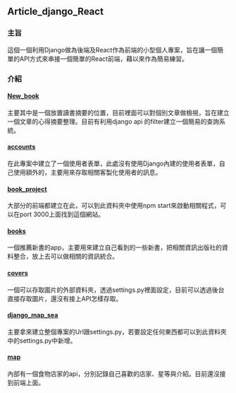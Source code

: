 ## Article_django_React
### 主旨
這個一個利用Django做為後端及React作為前端的小型個人專案，旨在讓一個簡單的API方式來串接一個簡單的React前端，藉以來作為簡易練習。

### 介紹

#### [New_book](https://github.com/JunLin525/Article-Django-React-/tree/main/New_book)
主要其中是一個放置讀書摘要的位置，目前裡面可以對個別文章做檢視，旨在建立一個文章的心得摘要整理。目前有利用django api 的filter建立一個簡易的查詢系統。

#### [accounts](https://github.com/JunLin525/Article-Django-React-/tree/main/accounts)
在此專案中建立了一個使用者表單，此處沒有使用Django內建的使用者表單，自己使用額外的，主要用來存取相關客製化使用者的訊息。

#### [book_project](https://github.com/JunLin525/Article-Django-React-/tree/main/book_project)
大部分的前端都建立在此，可以到此資料夾中使用npm start來啟動相關程式，可以在port 3000上面找到這個網站。

#### [books](https://github.com/JunLin525/Article-Django-React-/tree/main/books)
一個推薦新書的app，主要用來建立自己看到的一些新書，把相關資訊出版社的資料整合，放上去可以做相關的資訊統合。

#### [covers](https://github.com/JunLin525/Article-Django-React-/tree/main/covers)
一個可以存取圖片的外部資料夾，透過settings.py裡面設定，目前可以透過後台直接存取圖片，還沒有接上API怎樣存取。

#### [django_map_sea](https://github.com/JunLin525/Article-Django-React-/tree/main/django_map_sea)
主要拿來建立整個專案的Url跟settings.py，若要設定任何東西都可以到此資料夾中的settings.py中新增。

#### [map](https://github.com/JunLin525/Article-Django-React-/tree/main/map)
內部有一個食物店家的api，分別記錄自己喜歡的店家、星等與介紹。目前還沒接到前端上面。


